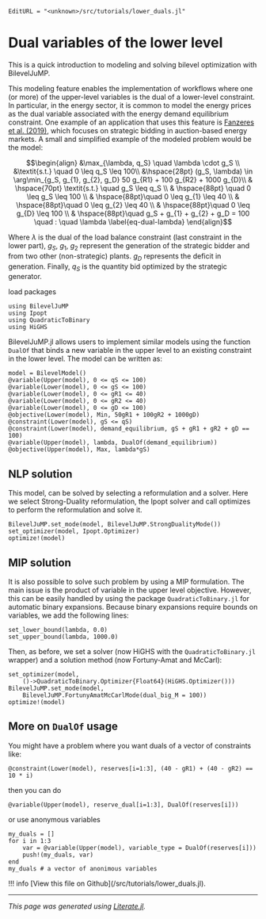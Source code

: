 ```@meta
EditURL = "<unknown>/src/tutorials/lower_duals.jl"
```

# Dual variables of the lower level

This is a quick introduction to modeling and solving bilevel optimization
with BilevelJuMP.

This modeling feature enables the implementation of workflows where one
(or more) of the upper-level variables is the dual of a lower-level
constraint. In particular, in the energy sector, it is common to model the
energy prices as the dual variable associated with the energy demand
equilibrium constraint. One example of an application that uses this feature
is [Fanzeres et al. (2019)](https://doi.org/10.1016/j.ejor.2018.07.027),
which focuses on strategic bidding in
auction-based energy markets. A small and simplified example of the modeled
problem would be the model:

```math
\begin{align}
    &\max_{\lambda, q_S} \quad \lambda \cdot g_S \\
    &\textit{s.t.} \quad 0 \leq q_S \leq 100\\
    &\hspace{28pt} (g_S, \lambda) \in \arg\min_{g_S, g_{1}, g_{2}, g_D} 50 g_{R1} + 100  g_{R2} + 1000 g_{D}\\
            & \hspace{70pt} \textit{s.t.} \quad g_S \leq q_S \\
            & \hspace{88pt} \quad  0 \leq g_S \leq 100 \\
            & \hspace{88pt}\quad  0 \leq g_{1} \leq 40 \\
            & \hspace{88pt}\quad  0 \leq g_{2} \leq 40 \\
            & \hspace{88pt}\quad  0 \leq g_{D} \leq 100 \\
    & \hspace{88pt}\quad  g_S + g_{1} + g_{2} + g_D = 100 \quad  : \quad \lambda \label{eq-dual-lambda}
\end{align}
```

Where $\lambda$ is the dual of the load balance constraint
(last constraint in the lower part),
$g_S$, $g_{1}$, $g_2$ represent the generation of
the strategic bidder and from two other (non-strategic) plants.
$g_D$ represents the deficit in generation.
Finally, $q_S$ is the quantity bid optimized by the strategic generator.

load packages

```@example lower_duals
using BilevelJuMP
using Ipopt
using QuadraticToBinary
using HiGHS
```

BilevelJuMP.jl allows users to implement similar models using the
function `DualOf` that binds a new variable in the upper level
to an existing constraint in the lower level.
The model can be written as:

```@example lower_duals
model = BilevelModel()
@variable(Upper(model), 0 <= qS <= 100)
@variable(Lower(model), 0 <= gS <= 100)
@variable(Lower(model), 0 <= gR1 <= 40)
@variable(Lower(model), 0 <= gR2 <= 40)
@variable(Lower(model), 0 <= gD <= 100)
@objective(Lower(model), Min, 50gR1 + 100gR2 + 1000gD)
@constraint(Lower(model), gS <= qS)
@constraint(Lower(model), demand_equilibrium, gS + gR1 + gR2 + gD == 100)
@variable(Upper(model), lambda, DualOf(demand_equilibrium))
@objective(Upper(model), Max, lambda*gS)
```

## NLP solution

This model, can be solved by selecting a reformulation and a solver.
Here we select Strong-Duality reformulation, the Ipopt solver and call
optimizes to perform the reformulation and solve it.

```@example lower_duals
BilevelJuMP.set_mode(model, BilevelJuMP.StrongDualityMode())
set_optimizer(model, Ipopt.Optimizer)
optimize!(model)
```

## MIP solution

It is also possible to solve such problem by using a MIP formulation.
The main issue is the product of variable in the upper level objective.
However, this can be easily handled by using the package
`QuadraticToBinary.jl` for automatic binary expansions.
Because binary expansions require bounds on variables,
we add the following lines:

```@example lower_duals
set_lower_bound(lambda, 0.0)
set_upper_bound(lambda, 1000.0)
```

Then, as before, we set a solver
(now HiGHS with the `QuadraticToBinary.jl` wrapper) and a solution method
(now Fortuny-Amat and McCarl):

```@example lower_duals
set_optimizer(model,
    ()->QuadraticToBinary.Optimizer{Float64}(HiGHS.Optimizer()))
BilevelJuMP.set_mode(model,
    BilevelJuMP.FortunyAmatMcCarlMode(dual_big_M = 100))
optimize!(model)
```

## More on `DualOf` usage

You might have a problem where you want duals of a vector of constraints like:

```@example lower_duals
@constraint(Lower(model), reserves[i=1:3], (40 - gR1) + (40 - gR2) == 10 * i)
```

then you can do

```@example lower_duals
@variable(Upper(model), reserve_dual[i=1:3], DualOf(reserves[i]))
```

or use anonymous variables

```@example lower_duals
my_duals = []
for i in 1:3
    var = @variable(Upper(model), variable_type = DualOf(reserves[i]))
    push!(my_duals, var)
end
my_duals # a vector of anonimous variables
```

!!! info
    [View this file on Github](<unknown>/src/tutorials/lower_duals.jl).

---

*This page was generated using [Literate.jl](https://github.com/fredrikekre/Literate.jl).*

